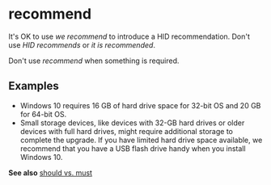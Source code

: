 # recommend

It's OK to use *we recommend* to introduce a HID recommendation. Don't use *HID recommends* or *it is recommended*.

Don't use *recommend* when something is required.

## Examples

- Windows 10 requires 16 GB of hard drive space for 32-bit OS and 20 GB for 64-bit OS.
- Small storage devices, like devices with 32-GB hard drives or older devices with full hard drives, might require additional storage to complete the upgrade. If you have limited hard drive space available, we
recommend that you have a USB flash drive handy when you install Windows 10.

**See also** [should vs. must](../s/should-vs-must.md)

